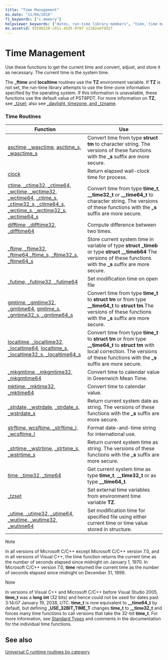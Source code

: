 ```yaml
---
title: "Time Management"
ms.date: "11/04/2016"
f1_keywords: ["c.memory"]
helpviewer_keywords: ["dates, run-time library members", "time, time management", "date functions", "time functions"]
ms.assetid: 93599220-c011-45d5-978f-12182abfdd2f
---
```

# Time Management

Use these functions to get the current time and convert, adjust, and store it as necessary. The current time is the system time.

The **_ftime** and **localtime** routines use the **TZ** environment variable. If **TZ** is not set, the run-time library attempts to use the time-zone information specified by the operating system. If this information is unavailable, these functions use the default value of PST8PDT. For more information on **TZ**, see [_tzset](../c-runtime-library/reference/tzset.md); also see [_daylight, timezone, and _tzname](../c-runtime-library/daylight-dstbias-timezone-and-tzname.md).

### Time Routines

|Function|Use|
|--------------|---------|
|[asctime, _wasctime](../c-runtime-library/reference/asctime-wasctime.md), [asctime_s, _wasctime_s](../c-runtime-library/reference/asctime-s-wasctime-s.md)|Convert time from type **struct tm** to character string. The versions of these functions with the **_s** suffix are more secure.|
|[clock](../c-runtime-library/reference/clock.md)|Return elapsed wall-clock time for process.|
|[ctime, _ctime32, _ctime64, _wctime, _wctime32, _wctime64](../c-runtime-library/reference/ctime-ctime32-ctime64-wctime-wctime32-wctime64.md), [_ctime_s, _ctime32_s, _ctime64_s, _wctime_s, _wctime32_s, _wctime64_s](../c-runtime-library/reference/ctime-s-ctime32-s-ctime64-s-wctime-s-wctime32-s-wctime64-s.md)|Convert time from type **time_t**, **__time32_t** or **__time64_t** to character string. The versions of these functions with the **_s** suffix are more secure.|
|[difftime, _difftime32, _difftime64](../c-runtime-library/reference/difftime-difftime32-difftime64.md)|Compute difference between two times.|
|[_ftime, _ftime32, _ftime64](../c-runtime-library/reference/ftime-ftime32-ftime64.md),[_ftime_s, _ftime32_s, _ftime64_s](../c-runtime-library/reference/ftime-s-ftime32-s-ftime64-s.md)|Store current system time in variable of type **struct _timeb** or type **struct __timeb64** The versions of these functions with the **_s** suffix are more secure.|
|[_futime, _futime32, _futime64](../c-runtime-library/reference/futime-futime32-futime64.md)|Set modification time on open file|
|[gmtime, _gmtime32, _gmtime64](../c-runtime-library/reference/gmtime-gmtime32-gmtime64.md), [gmtime_s, _gmtime32_s, _gmtime64_s](../c-runtime-library/reference/gmtime-s-gmtime32-s-gmtime64-s.md)|Convert time from type **time_t** to **struct tm** or from type **__time64_t** to **struct tm**.The versions of these functions with the **_s** suffix are more secure.|
|[localtime, _localtime32, _localtime64](../c-runtime-library/reference/localtime-localtime32-localtime64.md), [localtime_s, _localtime32_s, _localtime64_s](../c-runtime-library/reference/localtime-s-localtime32-s-localtime64-s.md)|Convert time from type **time_t** to **struct tm** or from type **__time64_t** to **struct tm** with local correction. The versions of these functions with the **_s** suffix are more secure.|
|[_mkgmtime, _mkgmtime32, _mkgmtime64](../c-runtime-library/reference/mkgmtime-mkgmtime32-mkgmtime64.md)|Convert time to calendar value in Greenwich Mean Time.|
|[mktime, _mktime32, _mktime64](../c-runtime-library/reference/mktime-mktime32-mktime64.md)|Convert time to calendar value.|
|[_strdate, _wstrdate](../c-runtime-library/reference/strdate-wstrdate.md), [_strdate_s, _wstrdate_s](../c-runtime-library/reference/strdate-s-wstrdate-s.md)|Return current system date as string. The versions of these functions with the **_s** suffix are more secure.|
|[strftime, wcsftime, _strftime_l, _wcsftime_l](../c-runtime-library/reference/strftime-wcsftime-strftime-l-wcsftime-l.md)|Format date-and-time string for international use.|
|[_strtime, _wstrtime](../c-runtime-library/reference/strtime-wstrtime.md), [_strtime_s, _wstrtime_s](../c-runtime-library/reference/strtime-s-wstrtime-s.md)|Return current system time as string. The versions of these functions with the **_s** suffix are more secure.|
|[time, _time32, _time64](../c-runtime-library/reference/time-time32-time64.md)|Get current system time as type **time_t**, **__time32_t** or as type **__time64_t**.|
|[_tzset](../c-runtime-library/reference/tzset.md)|Set external time variables from environment time variable **TZ**.|
|[_utime, _utime32, _utime64, _wutime, _wutime32, _wutime64](../c-runtime-library/reference/utime-utime32-utime64-wutime-wutime32-wutime64.md)|Set modification time for specified file using either current time or time value stored in structure.|

> [!NOTE]
> In all versions of Microsoft C/C++ except Microsoft C/C++ version 7.0, and in all versions of Visual C++, the time function returns the current time as the number of seconds elapsed since midnight on January 1, 1970. In Microsoft C/C++ version 7.0, **time** returned the current time as the number of seconds elapsed since midnight on December 31, 1899.

> [!NOTE]
> In versions of Visual C++ and Microsoft C/C++ before Visual Studio 2005, **time_t** was a **long** **int** (32 bits) and hence could not be used for dates past 3:14:07 January 19, 2038, UTC. **time_t** is now equivalent to **__time64_t** by default, but defining **_USE_32BIT_TIME_T** changes **time_t** to **__time32_t** and forces many time functions to call versions that take the 32-bit **time_t**. For more information, see [Standard Types](../c-runtime-library/standard-types.md) and comments in the documentation for the individual time functions.

## See also

[Universal C runtime routines by category](../c-runtime-library/run-time-routines-by-category.md)<br/>
